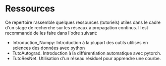 # Ressources

Ce repertoire rassemble quelques ressources (tutoriels) utiles dans le cadre d'un stage de recherche sur les réseaux à propagation continus.
Il est recommandé de les faire dans l'odre suivant:
* Introduction_Numpy: Introduction à la plupart des outils utilisés en sciences des données avec python
* TutoAutograd. Introduction à la différentiation automatique avec pytorch.
* TutoResNet. Utilisation d'un réseau résiduel pour apprendre une courbe.
